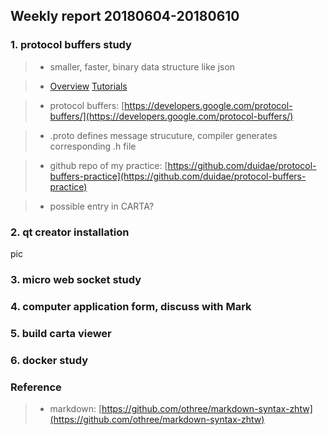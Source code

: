 ## Weekly report 20180604-20180610

### 1. protocol buffers study
>* smaller, faster, binary data structure like json

>* [Overview](https://developers.google.com/protocol-buffers/docs/overview) [Tutorials](https://developers.google.com/protocol-buffers/docs/tutorials)

>* protocol buffers: [https://developers.google.com/protocol-buffers/](https://developers.google.com/protocol-buffers/)

>* .proto defines message strucuture, compiler generates corresponding .h file

>* github repo of my practice: [https://github.com/duidae/protocol-buffers-practice](https://github.com/duidae/protocol-buffers-practice)

>* possible entry in CARTA?

### 2. qt creator installation
pic

### 3. micro web socket study


### 4. computer application form, discuss with Mark
### 5. build carta viewer
### 6. docker study

### Reference
>* markdown: [https://github.com/othree/markdown-syntax-zhtw](https://github.com/othree/markdown-syntax-zhtw)
